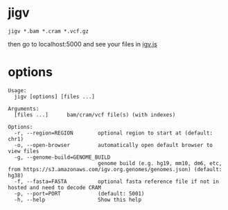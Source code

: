 # jigv

```
jigv *.bam *.cram *.vcf.gz
```
then go to localhost:5000 and see your files in [igv.js](https://github.com/igvteam/igv.js)

# options

```
Usage:
  jigv [options] [files ...]

Arguments:
  [files ...]      bam/cram/vcf file(s) (with indexes)

Options:
  -r, --region=REGION        optional region to start at (default: chr1)
  -o, --open-browser         automatically open default browser to view files
  -g, --genome-build=GENOME_BUILD
                             genome build (e.g. hg19, mm10, dm6, etc, from https://s3.amazonaws.com/igv.org.genomes/genomes.json) (default: hg38)
  -f, --fasta=FASTA          optional fasta reference file if not in hosted and need to decode CRAM
  -p, --port=PORT            (default: 5001)
  -h, --help                 Show this help
```
